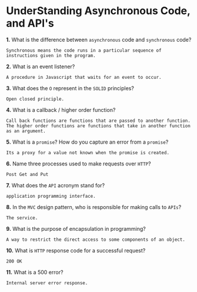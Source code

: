 # UnderStanding Asynchronous Code, and API's

**1.** What is the difference between `asynchronous` code and `synchronous` code?
<!-- enter you answer in the space below -->
```
Synchronous means the code runs in a particular sequence of instructions given in the program.

```
**2.** What is an event listener?
<!-- enter you answer in the space below -->
```
A procedure in Javascript that waits for an event to occur.
```
**3.** What does the `O` represent in the `SOLID` principles?
<!-- enter you answer in the space below -->
```
Open closed principle.
```
**4.** What is a callback / higher order function?
<!-- enter you answer in the space below -->
```
Call back functions are functions that are passed to another function. The higher order functions are functions that take in another function as an argument.
```
**5.** What is a `promise`? How do you capture an error from a `promise`?
<!-- enter you answer in the space below -->
```
Its a proxy for a value not known when the promise is created.
```
**6.** Name three processes used to make requests over `HTTP`?
<!-- enter you answer in the space below -->
```
Post Get and Put
```
**7.** What does the `API` acronym stand for?
<!-- enter you answer in the space below -->
```
application programming interface.
```
**8.** In the `MVC` design pattern, who is responsible for making calls to `APIs`?
<!-- enter you answer in the space below -->
```
The service.
```
**9.** What is the purpose of encapsulation in programming?
<!-- enter you answer in the space below -->
```
A way to restrict the direct access to some components of an object.
```
**10.** What is `HTTP` response code for a successful request?
<!-- enter you answer in the space below -->
```
200 OK
```
**11.** What is a 500 error?
<!-- enter you answer in the space below -->
```
Internal server error response.
```